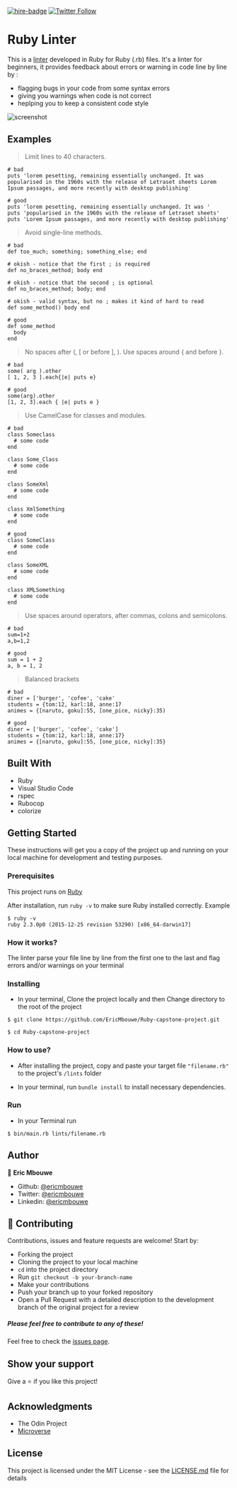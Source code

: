 [![hire-badge](https://img.shields.io/badge/Consult%20/%20Hire%20EricMbouwe-Click%20to%20Contact-brightgreen)](mailto:consult.ericmbouwe@gmail.com) [![Twitter Follow](https://img.shields.io/twitter/follow/EricMbouwe?label=Follow%20EricMbouwe%20on%20Twitter&style=social)](https://twitter.com/EricMbouwe)

# Ruby Linter

This is a [linter](https://sourcelevel.io/blog/what-is-a-linter-and-why-your-team-should-use-it) developed in Ruby for Ruby (.rb) files. It's a linter for beginners, it provides feedback about errors or warning in code line by line by :
- flagging bugs in your code from some syntax errors
- giving you warnings when code is not correct
- heplping you to keep a consistent code style

![screenshot](./linter1.PNG)

## Examples

> Limit lines to 40 characters.
```
# bad
puts 'lorem pesetting, remaining essentially unchanged. It was popularised in the 1960s with the release of Letraset sheets Lorem Ipsum passages, and more recently with desktop publishing'

# good
puts 'lorem pesetting, remaining essentially unchanged. It was '
puts 'popularised in the 1960s with the release of Letraset sheets'
puts 'Lorem Ipsum passages, and more recently with desktop publishing'

```

> Avoid single-line methods.
```
# bad
def too_much; something; something_else; end

# okish - notice that the first ; is required
def no_braces_method; body end

# okish - notice that the second ; is optional
def no_braces_method; body; end

# okish - valid syntax, but no ; makes it kind of hard to read
def some_method() body end

# good
def some_method
  body
end

```

> No spaces after (, [ or before ], ). Use spaces around { and before }.
```
# bad
some( arg ).other
[ 1, 2, 3 ].each{|e| puts e}

# good
some(arg).other
[1, 2, 3].each { |e| puts e }

```

> Use CamelCase for classes and modules.
```
# bad
class Someclass
  # some code
end

class Some_Class
  # some code
end

class SomeXml
  # some code
end

class XmlSomething
  # some code
end

# good
class SomeClass
  # some code
end

class SomeXML
  # some code
end

class XMLSomething
  # some code
end

```

> Use spaces around operators, after commas, colons and semicolons.
```
# bad
sum=1+2
a,b=1,2

# good
sum = 1 + 2
a, b = 1, 2

```

> Balanced brackets
```
# bad
diner = ['burger', 'cofee', 'cake'
students = {tom:12, karl:18, anne:17
animes = {[naruto, goku]:55, [one_pice, nicky}:35)

# good
diner = ['burger', 'cofee', 'cake']
students = {tom:12, karl:18, anne:17}
animes = {[naruto, goku]:55, [one_pice, nicky]:35}

```

## Built With

- Ruby
- Visual Studio Code
- rspec
- Rubocop
- colorize


## Getting Started

These instructions will get you a copy of the project up and running on your local machine for development and testing purposes. 

### Prerequisites

This project runs on [Ruby](https://www.ruby-lang.org/en/documentation/installation/)

After installation, run `ruby -v` to make sure Ruby installed correctly. Example
```
$ ruby -v
ruby 2.3.0p0 (2015-12-25 revision 53290) [x86_64-darwin17]
```

### How it works?
The linter parse your file line by line from the first one to the last and flag errors and/or warnings on your terminal

### Installing
- In your terminal, Clone the project locally and then Change directory to the root of the project
```
$ git clone https://github.com/EricMbouwe/Ruby-capstone-project.git

$ cd Ruby-capstone-project
```

### How to use?
- After installing the project, copy and paste your target file `"filename.rb"` to the project's `/lints` folder

- In your terminal, run `bundle install` to install necessary dependencies.

### Run
- In your Terminal run
```
$ bin/main.rb lints/filename.rb
```

## Author

👤 **Eric Mbouwe**

- Github: [@ericmbouwe](https://github.com/ericmbouwe)
- Twitter: [@ericmbouwe](https://twitter.com/ericmbouwe)
- Linkedin: [@ericmbouwe](https://www.linkedin.com/in/ericmbouwe/)

## 🤝 Contributing

Contributions, issues and feature requests are welcome! Start by:

* Forking the project
* Cloning the project to your local machine
* `cd` into the project directory
* Run `git checkout -b your-branch-name`
* Make your contributions
* Push your branch up to your forked repository
* Open a Pull Request with a detailed description to the development branch of the original project for a review

##### Please feel free to contribute to any of these!

Feel free to check the [issues page](https://github.com/ericmbouwe/Ruby-capstone-project/issues).

## Show your support

Give a ⭐️ if you like this project!

## Acknowledgments

- The Odin Project
- [Microverse](microverse.org)


## License

This project is licensed under the MIT License - see the [LICENSE.md](LICENSE.md) file for details